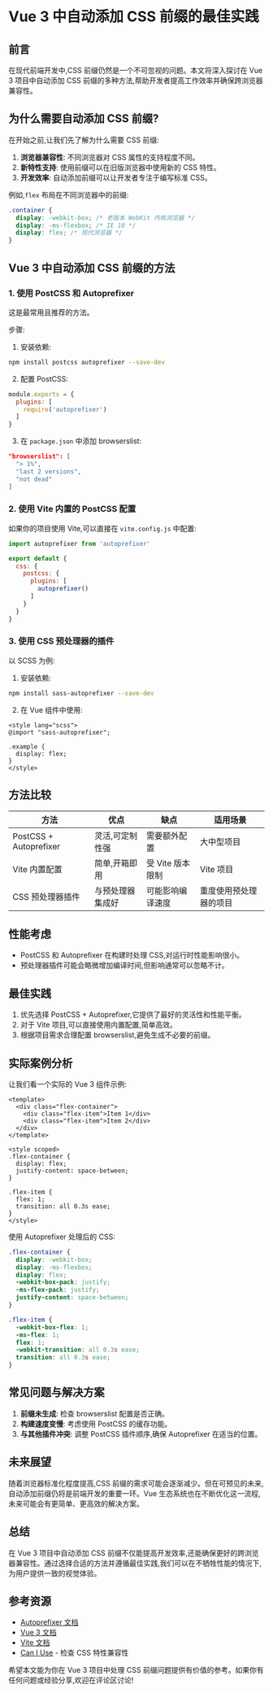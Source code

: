 # Vue 3 中自动添加 CSS 前缀的最佳实践

## 前言

在现代前端开发中,CSS 前缀仍然是一个不可忽视的问题。本文将深入探讨在 Vue 3 项目中自动添加 CSS 前缀的多种方法,帮助开发者提高工作效率并确保跨浏览器兼容性。

## 为什么需要自动添加 CSS 前缀?

在开始之前,让我们先了解为什么需要 CSS 前缀:

1. **浏览器兼容性**: 不同浏览器对 CSS 属性的支持程度不同。
2. **新特性支持**: 使用前缀可以在旧版浏览器中使用新的 CSS 特性。
3. **开发效率**: 自动添加前缀可以让开发者专注于编写标准 CSS。

例如,`flex` 布局在不同浏览器中的前缀:

```css
.container {
  display: -webkit-box; /* 老版本 WebKit 内核浏览器 */
  display: -ms-flexbox; /* IE 10 */
  display: flex; /* 现代浏览器 */
}
```

## Vue 3 中自动添加 CSS 前缀的方法

### 1. 使用 PostCSS 和 Autoprefixer

这是最常用且推荐的方法。

步骤:

1. 安装依赖:

```bash
npm install postcss autoprefixer --save-dev
```

2. 配置 PostCSS:

```javascript:postcss.config.js
module.exports = {
  plugins: [
    require('autoprefixer')
  ]
}
```

3. 在 `package.json` 中添加 browserslist:

```json:package.json
"browserslist": [
  "> 1%",
  "last 2 versions",
  "not dead"
]
```

### 2. 使用 Vite 内置的 PostCSS 配置

如果你的项目使用 Vite,可以直接在 `vite.config.js` 中配置:

```javascript:vite.config.js
import autoprefixer from 'autoprefixer'

export default {
  css: {
    postcss: {
      plugins: [
        autoprefixer()
      ]
    }
  }
}
```

### 3. 使用 CSS 预处理器的插件

以 SCSS 为例:

1. 安装依赖:

```bash
npm install sass-autoprefixer --save-dev
```

2. 在 Vue 组件中使用:

```vue
<style lang="scss">
@import "sass-autoprefixer";

.example {
  display: flex;
}
</style>
```

## 方法比较

| 方法                   | 优点             | 缺点             | 适用场景               |
| ---------------------- | ---------------- | ---------------- | ---------------------- |
| PostCSS + Autoprefixer | 灵活,可定制性强  | 需要额外配置     | 大中型项目             |
| Vite 内置配置          | 简单,开箱即用    | 受 Vite 版本限制 | Vite 项目              |
| CSS 预处理器插件       | 与预处理器集成好 | 可能影响编译速度 | 重度使用预处理器的项目 |

## 性能考虑

- PostCSS 和 Autoprefixer 在构建时处理 CSS,对运行时性能影响很小。
- 预处理器插件可能会略微增加编译时间,但影响通常可以忽略不计。

## 最佳实践

1. 优先选择 PostCSS + Autoprefixer,它提供了最好的灵活性和性能平衡。
2. 对于 Vite 项目,可以直接使用内置配置,简单高效。
3. 根据项目需求合理配置 browserslist,避免生成不必要的前缀。

## 实际案例分析

让我们看一个实际的 Vue 3 组件示例:

```vue
<template>
  <div class="flex-container">
    <div class="flex-item">Item 1</div>
    <div class="flex-item">Item 2</div>
  </div>
</template>

<style scoped>
.flex-container {
  display: flex;
  justify-content: space-between;
}

.flex-item {
  flex: 1;
  transition: all 0.3s ease;
}
</style>
```

使用 Autoprefixer 处理后的 CSS:

```css
.flex-container {
  display: -webkit-box;
  display: -ms-flexbox;
  display: flex;
  -webkit-box-pack: justify;
  -ms-flex-pack: justify;
  justify-content: space-between;
}

.flex-item {
  -webkit-box-flex: 1;
  -ms-flex: 1;
  flex: 1;
  -webkit-transition: all 0.3s ease;
  transition: all 0.3s ease;
}
```

## 常见问题与解决方案

1. **前缀未生成**: 检查 browserslist 配置是否正确。
2. **构建速度变慢**: 考虑使用 PostCSS 的缓存功能。
3. **与其他插件冲突**: 调整 PostCSS 插件顺序,确保 Autoprefixer 在适当的位置。

## 未来展望

随着浏览器标准化程度提高,CSS 前缀的需求可能会逐渐减少。但在可预见的未来,自动添加前缀仍将是前端开发的重要一环。Vue 生态系统也在不断优化这一流程,未来可能会有更简单、更高效的解决方案。

## 总结

在 Vue 3 项目中自动添加 CSS 前缀不仅能提高开发效率,还能确保更好的跨浏览器兼容性。通过选择合适的方法并遵循最佳实践,我们可以在不牺牲性能的情况下,为用户提供一致的视觉体验。

## 参考资源

- [Autoprefixer 文档](https://github.com/postcss/autoprefixer)
- [Vue 3 文档](https://v3.vuejs.org/)
- [Vite 文档](https://vitejs.dev/)
- [Can I Use](https://caniuse.com/) - 检查 CSS 特性兼容性

希望本文能为你在 Vue 3 项目中处理 CSS 前缀问题提供有价值的参考。如果你有任何问题或经验分享,欢迎在评论区讨论!
